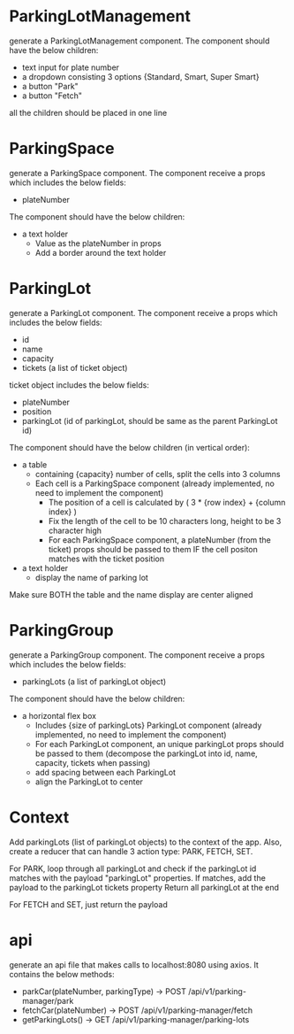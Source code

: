 # ParkingLotManagement

generate a ParkingLotManagement component. The component should have the below children:

- text input for plate number
- a dropdown consisting 3 options {Standard, Smart, Super Smart}
- a button "Park"
- a button "Fetch"

all the children should be placed in one line

# ParkingSpace

generate a ParkingSpace component. The component receive a props which includes the below fields:

- plateNumber

The component should have the below children:

- a text holder 
    - Value as the plateNumber in props
    - Add a border around the text holder

# ParkingLot

generate a ParkingLot component. The component receive a props which includes the below fields:

- id
- name
- capacity
- tickets (a list of ticket object)

ticket object includes the below fields:

- plateNumber
- position
- parkingLot (id of parkingLot, should be same as the parent ParkingLot id)

The component should have the below children (in vertical order):

- a table
    - containing {capacity} number of cells, split the cells into 3 columns
    - Each cell is a ParkingSpace component (already implemented, no need to implement the component)
        - The position of a cell is calculated by ( 3 * {row index} + {column index} )
        - Fix the length of the cell to be 10 characters long, height to be 3 character high
        - For each ParkingSpace component, a plateNumber (from the ticket) props should be passed to them IF the cell positon matches with the ticket position
- a text holder
    - display the name of parking lot

Make sure BOTH the table and the name display are center aligned

# ParkingGroup

generate a ParkingGroup component. The component receive a props which includes the below fields:

- parkingLots (a list of parkingLot object)

The component should have the below children:

- a horizontal flex box
    - Includes {size of parkingLots} ParkingLot component (already implemented, no need to implement the component)
    - For each ParkingLot component, an unique parkingLot props should be passed to them (decompose the parkingLot into id, name, capacity, tickets when passing)
    - add spacing between each ParkingLot
    - align the ParkingLot to center

# Context

Add parkingLots (list of parkingLot objects) to the context of the app.
Also, create a reducer that can handle 3 action type: PARK, FETCH, SET. 

For PARK, loop through all parkingLot and check if the parkingLot id matches with the payload "parkingLot" properties. 
If matches, add the payload to the parkingLot tickets property
Return all parkingLot at the end

For FETCH and SET, just return the payload

# api

generate an api file that makes calls to localhost:8080 using axios. It contains the below methods:

- parkCar(plateNumber, parkingType) -> POST /api/v1/parking-manager/park
- fetchCar(plateNumber) -> POST /api/v1/parking-manager/fetch 
- getParkingLots() -> GET /api/v1/parking-manager/parking-lots